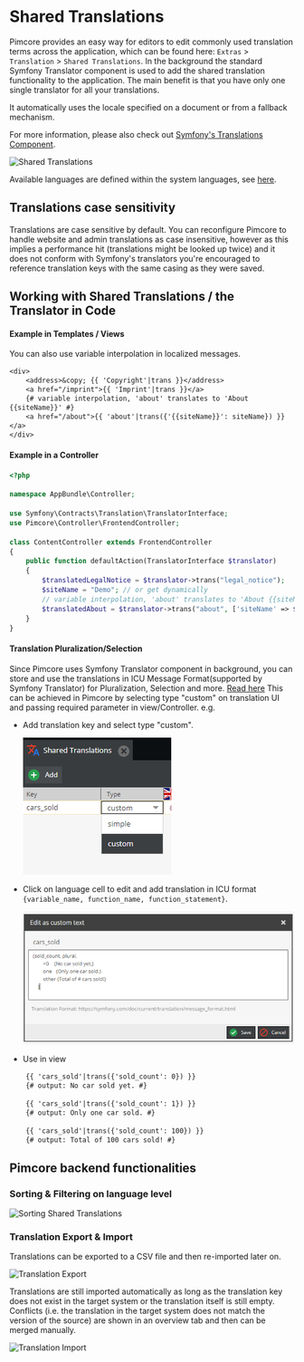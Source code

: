 # Shared Translations 

Pimcore provides an easy way for editors to edit commonly used translation terms across the application, which can be found 
here:  `Extras` > `Translation` > `Shared Translations`.
In the background the standard Symfony Translator component is used to add the shared translation functionality to the application. 
The main benefit is that you have only one single translator for all your translations. 

It automatically uses the locale specified on a document or from a fallback mechanism. 

For more information, please also check out [Symfony's Translations Component](http://symfony.com/doc/current/translation.html). 

![Shared Translations](../img/localization-translations.png)

Available languages are defined within the system languages, see [here](./README.md).

## Translations case sensitivity

Translations are case sensitive by default. You can
reconfigure Pimcore to handle website and admin translations as case insensitive, however as this implies a performance
hit (translations might be looked up twice) and it does not  conform with Symfony's translators you're encouraged to reference
translation keys with the same casing as they were saved.

## Working with Shared Translations / the Translator in Code
  
#### Example in Templates / Views

You can also use variable interpolation in localized messages.

```twig
<div>
    <address>&copy; {{ 'Copyright'|trans }}</address>
    <a href="/imprint">{{ 'Imprint'|trans }}</a>
    {# variable interpolation, 'about' translates to 'About {{siteName}}' #}
    <a href="/about">{{ 'about'|trans({'{{siteName}}': siteName}) }}</a>
</div>
```

#### Example in a Controller
 
```php
<?php

namespace AppBundle\Controller;

use Symfony\Contracts\Translation\TranslatorInterface;
use Pimcore\Controller\FrontendController;

class ContentController extends FrontendController
{
    public function defaultAction(TranslatorInterface $translator)
    {
        $translatedLegalNotice = $translator->trans("legal_notice");
        $siteName = "Demo"; // or get dynamically
        // variable interpolation, 'about' translates to 'About {{siteName}}'
        $translatedAbout = $translator->trans("about", ['siteName' => $siteName]);
    }
}
```

#### Translation Pluralization/Selection
Since Pimcore uses Symfony Translator component in background, you can store and use the translations in ICU Message Format(supported by Symfony Translator) for Pluralization, Selection and more. [Read here](https://symfony.com/doc/current/translation/message_format.html)
This can be achieved in Pimcore by selecting type "custom" on translation UI and passing required parameter in view/Controller. 
e.g.
 - Add translation key and select type "custom".

    ![Translation Pluralization1](../img/translation_pluralization1.png)
    
 - Click on language cell to edit and add translation in ICU format `{variable_name, function_name, function_statement}`.

    ![Translation Pluralization2](../img/translation_pluralization2.png)

 - Use in view
```twig
    {{ 'cars_sold'|trans({'sold_count': 0}) }}
    {# output: No car sold yet. #}
   
    {{ 'cars_sold'|trans({'sold_count': 1}) }}
    {# output: Only one car sold. #}
   
    {{ 'cars_sold'|trans({'sold_count': 100}) }}
    {# output: Total of 100 cars sold! #}
```

## Pimcore backend functionalities

### Sorting & Filtering on language level

![Sorting Shared Translations](../img/localization-translations-sorting.jpg)


### Translation Export & Import

Translations can be exported to a CSV file and then re-imported later on.

![Translation Export](../img/localization-translations-export.jpg)

Translations are still imported automatically as long as the translation key does not exist in the target system or the 
translation itself is still empty. Conflicts (i.e. the translation in the target system does not match the version of 
the source) are shown in an overview tab and then can be merged manually.

![Translation Import](../img/localization-translations-import.jpg)
